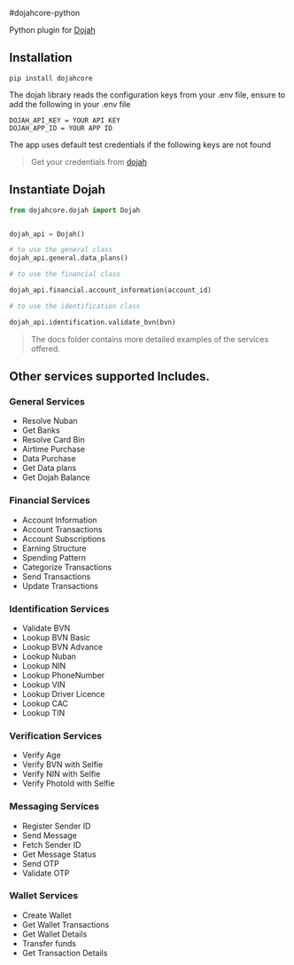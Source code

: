 #dojahcore-python


Python plugin for [Dojah](https://dojah.io/) 


## Installation

```shell
pip install dojahcore
```
The dojah library reads the configuration keys from your .env file, ensure to add the following in your .env file


```shell
DOJAH_API_KEY = YOUR API KEY
DOJAH_APP_ID = YOUR APP ID
```
The app uses default test credentials if the following keys are not found

> Get your credentials from [dojah](https://dojah.io)

## Instantiate Dojah


```python
from dojahcore.dojah import Dojah


dojah_api = Dojah()

# to use the general class
dojah_api.general.data_plans()

# to use the financial class

dojah_api.financial.account_information(account_id)

# to use the identification class

dojah_api.identification.validate_bvn(bvn)

```
> The docs folder contains more detailed examples of the services offered.

## Other services supported Includes.

### General Services

- Resolve Nuban
- Get Banks
- Resolve Card Bin
- Airtime Purchase
- Data Purchase 
- Get Data plans
- Get Dojah Balance

### Financial Services
- Account Information
- Account Transactions
- Account Subscriptions
- Earning Structure
- Spending Pattern
- Categorize Transactions
- Send Transactions
- Update Transactions


### Identification Services

- Validate BVN
- Lookup BVN Basic
- Lookup BVN Advance
- Lookup Nuban
- Lookup NIN
- Lookup PhoneNumber 
- Lookup VIN
- Lookup Driver Licence
- Lookup CAC
- Lookup TIN

### Verification Services 

- Verify Age
- Verify BVN with Selfie
- Verify NIN with Selfie
- Verify PhotoId with Selfie


### Messaging Services
- Register Sender ID
- Send Message
- Fetch Sender ID
- Get Message Status
- Send OTP
- Validate OTP


### Wallet Services

- Create Wallet
- Get Wallet Transactions
- Get Wallet Details
- Transfer funds 
- Get Transaction Details
